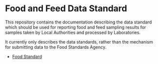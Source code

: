 # Food and Feed Data Standard

This repository contains the documentation describing the data standard which should be used for reporting food and feed sampling results for samples taken by Local Authorities and processed by Laboratories.

It currently only describes the data standards, rather than the mechanism for submitting data to the Food Standards Agency.

 - [Food Standard](https://github.com/fsadata/FoodFeedDataStandard/blob/master/Data%20Standard.md)
